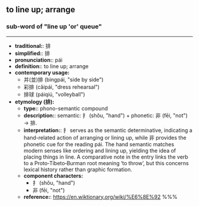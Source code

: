 ## to line up; arrange
### sub-word of "line up 'or' queue"
---
- **traditional:**: 排
- **simplified:**: 排
- **pronunciation:**: pái
- **definition:**: to line up; arrange
- **contemporary usage:**
  - 并(並)排 (bìngpái, "side by side")
  - 彩排 (cǎipái, "dress rehearsal")
  - 排球 (páiqiú, "volleyball")
- **etymology (排):**
  - **type:**: phono-semantic compound
  - **description:**: semantic: 扌 (shǒu, "hand") + phonetic: 非 (fēi, "not") → 排.
  - **interpretation:**: 扌 serves as the semantic determinative, indicating a hand-related action of arranging or lining up, while 非 provides the phonetic cue for the reading pái. The hand semantic matches modern senses like ordering and lining up, yielding the idea of placing things in line. A comparative note in the entry links the verb to a Proto‑Tibeto‑Burman root meaning ‘to throw’, but this concerns lexical history rather than graphic formation.
  - **component characters:**
    - 扌 (shǒu, "hand")
    - 非 (fēi, "not")
  - **reference:**: https://en.wiktionary.org/wiki/%E6%8E%92
%%%
